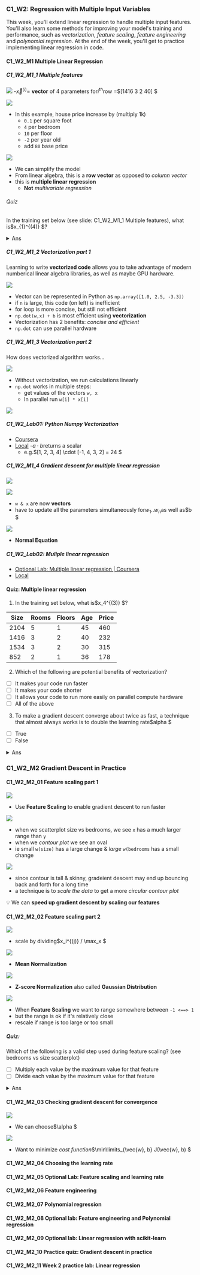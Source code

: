 ### C1_W2: Regression with Multiple Input Variables

This week, you'll extend linear regression to handle multiple input features.
You'll also learn some methods for improving your model's training and performance, such as _vectorization_, _feature scaling_, _feature engineering_ and _polynomial regression_. 
At the end of the week, you'll get to practice
implementing linear regression in code.

#### C1_W2_M1 Multiple Linear Regression

##### C1_W2_M1_1 Multiple features

![](/img/1.2.1.1.multiple.features.png)
-$\vec{x}^{(i)}$= __vector__ of 4 parameters for$i^{th}$row
  =$[1416 3 2 40] $

![](/img/1.2.1.1.model.png)
- In this example, house price increase by (multiply 1k)
  - `0.1` per square foot
  - `4` per bedroom
  - `10` per floor
  - `-2` per year old
  - add `80` base price

![](/img/1.2.1.1.multiple.linear.regression.png)
- We can simplify the model 
- From linear algebra, this is a __row vector__ as opposed to _column vector_
- this is __multiple linear regression__
  - __Not__ _multivariate regression_

###### Quiz

In the training set below (see slide: C1_W2_M1_1 Multiple features), what is$x_{1}^{(4)} $?

<details><summary>Ans</summary>852</details>

##### C1_W2_M1_2 Vectorization part 1

Learning to write __vectorized code__ allows you to take advantage of modern
numberical linear algebra libraries, as well as maybe GPU hardware.

![](/img/1.2.1.2.vectorization.png)
- Vector can be represented in Python as `np.array([1.0, 2.5, -3.3])` 
- if `n` is large, this code (on left) is inefficient
- for loop is more concise, but still not efficient
- `np.dot(w,x) + b` is most efficient using __vectorization__
- Vectorization has 2 benefits: _concise and efficient_
- `np.dot` can use parallel hardware

##### C1_W2_M1_3 Vectorization part 2

How does vectorized algorithm works...

![](/img/1.2.1.3.vectorization.png) 
- Without vectorization, we run calculations linearly
- `np.dot` works in multiple steps:
  - get values of the vectors `w, x`
  - In parallel run `w[i] * x[i]`

![](/img/i1.2.1.3.gradient.descent.png)

##### C1_W2_Lab01: Python Numpy Vectorization

- [Coursera](https://www.coursera.org/learn/machine-learning/ungradedLab/zadmO/optional-lab-python-numpy-and-vectorization/lab#?path=%2Fnotebooks%2FC1_W2_Lab01_Python_Numpy_Vectorization_Soln.ipynb)
- [Local](/code/C1_W2_Lab01_Python_Numpy_Vectorization_Soln.ipynb)
  -$a \cdot b$returns a scalar
  - e.g.$[1, 2, 3, 4] \cdot [-1, 4, 3, 2] = 24 $

##### C1_W2_M1_4 Gradient descent for multiple linear regression

![](/img/1.2.1.4.gradient.descent.png)

![](/img/1.2.1.4.algorithm.png)
- `w & x` are now __vectors__
- have to update all the parameters simultaneously for$w_{1} .. w_{n}$as well as$b $

![](/img/1.2.1.4.normal.equation.png)
- __Normal Equation__
 
##### C1_W2_Lab02: Muliple linear regression

- [Optional Lab: Multiple linear regression | Coursera](https://www.coursera.org/learn/machine-learning/ungradedLab/7GEJh/optional-lab-multiple-linear-regression/lab)
- [Local](/code/C1_W2_Lab02_Multiple_Variable_Soln.ipynb)

#### Quiz: Multiple linear regression

1. In the training set below, what is$x_4^{(3)} $?

| Size | Rooms | Floors | Age | Price |
| -    | -     | -      | -   | -     |
| 2104 | 5     | 1      | 45  | 460   |
| 1416 | 3     | 2      | 40  | 232   |
| 1534 | 3     | 2      | 30  | 315   |
| 852  | 2     | 1      | 36  | 178   |

2. Which of the following are potential benefits of vectorization?
- [ ] It makes your code run faster
- [ ] It makes your code shorter 
- [ ] It allows your code to run more easily on parallel compute hardware
- [ ] All of the above

3. To make a gradient descent converge about twice as fast, a technique that almost always works is to double the learning rate$alpha $
- [ ] True
- [ ] False 

<details><summary>Ans</summary>30, 4, F</details>

### C1_W2_M2 Gradient Descent in Practice

#### C1_W2_M2_01 Feature scaling part 1

![](/img/1.2.2.01.values.png)
- Use __Feature Scaling__ to enable gradient descent to run faster

![](/img/1.2.2.01.size.png)
- when we scatterplot size vs bedrooms, we see `x` has a much larger range than `y`
- when we _contour plot_ we see an oval
- ie small `w(size)` has a large change & _large_ `w(bedrooms` has a small change

![](/img/1.2.2.01.scale.png)
- since contour is tall & skinny, gradeient descent may end up bouncing back and forth for a long time
- a technique is to _scale the data_ to get a more _circular contour plot_

:bulb: We can __speed up gradient descent by scaling our features__

#### C1_W2_M2_02 Feature scaling part 2

![](/img/1.2.2.02.scale.png)
- scale by dividing$x_i^{(j)} / \max_x $

![](/img/1.2.2.02.mean.normalization.png)
- __Mean Normalization__

![](/img/1.2.2.02.z.score.normalization.png)
- __Z-score Normalization__ also called __Gaussian Distribution__

![](/img/1.2.2.02.feature.scaling.png)
- When __Feature Scaling__ we want to range somewhere between `-1 <==> 1`
- but the range is ok if it's relatively close
- rescale if range is too large or too small

##### Quiz:

Which of the following is a valid step used during feature scaling? (see bedrooms vs size scatterplot)
- [ ] Multiply each value by the maximum value for that feature
- [ ] Divide each value by the maximum value for that feature

<details><summary>Ans</summary>2</details>

#### C1_W2_M2_03 Checking gradient descent for convergence

![](/img/1.2.2.03.alpha.png)
- We can choose$\alpha $

![](/img/)
- Want to minimize _cost function_$\min\limits_{\vec{w}, b} J(\vec{w}, b) $

#### C1_W2_M2_04 Choosing the learning rate
#### C1_W2_M2_05 Optional Lab: Feature scaling and learning rate
#### C1_W2_M2_06 Feature engineering
#### C1_W2_M2_07 Polynomial regression
#### C1_W2_M2_08 Optional lab: Feature engineering and Polynomial regression
#### C1_W2_M2_09 Optional lab: Linear regression with scikit-learn
#### C1_W2_M2_10 Practice quiz: Gradient descent in practice
#### C1_W2_M2_11 Week 2 practice lab: Linear regression